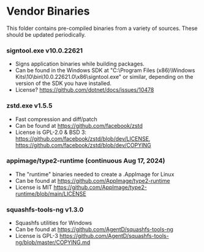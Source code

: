 # Vendor Binaries
This folder contains pre-compiled binaries from a variety of sources. These should be updated periodically.

### signtool.exe v10.0.22621
- Signs application binaries while building packages.
- Can be found in the Windows SDK at "C:\Program Files (x86)\Windows Kits\10\bin\10.0.22621.0\x86\signtool.exe" or similar, depending on the version of the SDK you have installed.
- License? https://github.com/dotnet/docs/issues/10478

### zstd.exe v1.5.5
- Fast compression and diff/patch
- Can be found at https://github.com/facebook/zstd
- License is GPL-2.0 & BSD 3: https://github.com/facebook/zstd/blob/dev/LICENSE, https://github.com/facebook/zstd/blob/dev/COPYING

### appimage/type2-runtime (continuous Aug 17, 2024)
- The "runtime" binaries needed to create a .AppImage for Linux
- Can be found at https://github.com/AppImage/type2-runtime
- License is MIT https://github.com/AppImage/type2-runtime/blob/main/LICENSE

### squashfs-tools-ng v1.3.0
- Squashfs utilities for Windows
- Can be found at https://github.com/AgentD/squashfs-tools-ng
- License is GPL-3 https://github.com/AgentD/squashfs-tools-ng/blob/master/COPYING.md